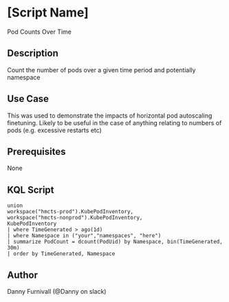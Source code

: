 # [Script Name]
Pod Counts Over Time

## Description
Count the number of pods over a given time period and potentially namespace

## Use Case
This was used to demonstrate the impacts of horizontal pod autoscaling finetuning. Likely to be useful in the case of anything relating to numbers of pods (e.g. excessive restarts etc)

## Prerequisites
None

## KQL Script
```kusto
union 
workspace("hmcts-prod").KubePodInventory,
workspace("hmcts-nonprod").KubePodInventory,
KubePodInventory
| where TimeGenerated > ago(1d)
| where Namespace in ("your","namespaces", "here")
| summarize PodCount = dcount(PodUid) by Namespace, bin(TimeGenerated, 30m)
| order by TimeGenerated, Namespace

```

## Author
Danny Furnivall (@Danny on slack)
